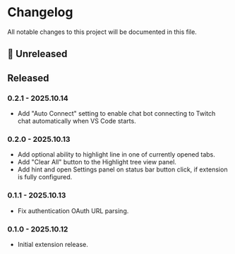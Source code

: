 # Changelog

All notable changes to this project will be documented in this file.

## 🚧 Unreleased

## Released

### 0.2.1 - 2025.10.14

- Add "Auto Connect" setting to enable chat bot connecting to Twitch chat automatically when VS Code starts.

### 0.2.0 - 2025.10.13

- Add optional ability to highlight line in one of currently opened tabs.
- Add "Clear All" button to the Highlight tree view panel.
- Add hint and open Settings panel on status bar button click, if extension is fully configured.

### 0.1.1 - 2025.10.13

- Fix authentication OAuth URL parsing.

### 0.1.0 - 2025.10.12

- Initial extension release.
